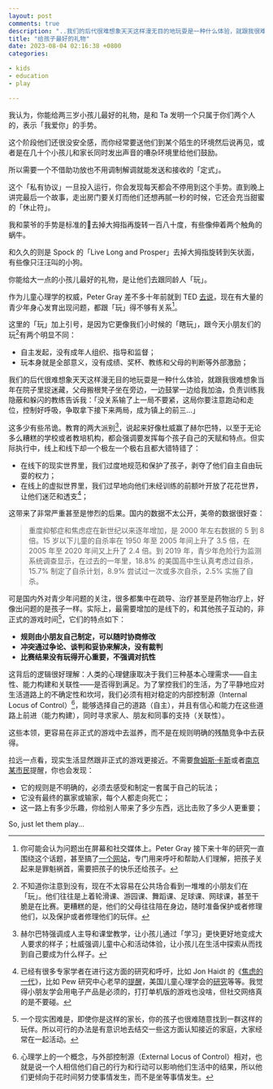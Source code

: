 ```yaml
---
layout: post
comments: true
description: "..我们的后代很难想象天天这样漫无目的地玩耍是一种什么体验，就跟我很难想象当年在院子里捉迷藏，父母搬根凳子坐在旁边，一边鼓掌一边给我加油，负责训练我隐蔽和躲闪的教练告诉我：「没关系输了上一局不要紧，这局你要注意跑动和走位，控制好呼吸，争取拿下接下来两局，成为镇上的前三...」"
title: "给孩子最好的礼物"
date: 2023-08-04 02:16:38 +0800
categories: 

- kids
- education
- play

---
```


我认为，你能给两三岁小孩儿最好的礼物，是和 Ta 发明一个只属于你们两个人的，表示「我爱你」的手势。

这个阶段他们还很没安全感，而你经常要送他们到某个陌生的环境然后说再见，或者是在几十个小孩儿和家长同时发出声音的嘈杂环境里给他们鼓励。

所以需要一个不借助功放也不用调制解调就能发送和接收的「定式」。

这个「私有协议」一旦投入运行，你会发现每天都会不停用到这个手势。直到晚上讲完最后一个故事，走出房门要关灯而他们还想再腻一秒的时候，它还会充当甜蜜的「休止符」。

我和蒙爷的手势是标准的🤟去掉大拇指再旋转一百八十度，有些像伸着两个触角的蜗牛。

和久久的则是 Spock 的「Live Long and Prosper」去掉大拇指旋转到矢状面，有些像只汪汪叫的小狗。

你能给大一点的小孩儿最好的礼物，是让他们去跟同龄人「玩」。

作为儿童心理学的权威，Peter Gray 差不多十年前就到 TED [去说](https://www.youtube.com/watch?v=Bg-GEzM7iTk&t=28s)，现在有大量的青少年身心发育出现问题，都跟「玩」得不够有关系[^0]。

这里的「玩」加上引号，是因为它更像我们小时候的「瞎玩」，跟今天小朋友们的玩[^1]有两个明显不同：

- 自主发起，没有成年人组织、指导和监督；
- 玩本身就是全部意义，没有成绩、奖杯、教练和父母的判断等外部激励；

我们的后代很难想象天天这样漫无目的地玩耍是一种什么体验，就跟我很难想象当年在院子里捉迷藏，父母搬根凳子坐在旁边，一边鼓掌一边给我加油，负责训练我隐蔽和躲闪的教练告诉我：「没关系输了上一局不要紧，这局你要注意跑动和走位，控制好呼吸，争取拿下接下来两局，成为镇上的前三...」

这多少有些吊诡。教育的两大派别[^2]，说起来好像杜威赢了赫尔巴特，以至于无论多么糟糕的学校或者教培机构，都会强调要发挥每个孩子自己的天赋和特点。但实际执行中，线上和线下却一个极左一个极右且都大错特错了：

- 在线下的现实世界里，我们过度地规范和保护了孩子，剥夺了他们自主自由玩耍的权力；
- 在线上的虚拟世界里，我们过早地向他们未经训练的前额叶开放了花花世界，让他们迷茫和透支[^3]；

这带来了非常严重甚至是惨烈的后果。国内的数据不太公开，美帝的数据很好查：

> 重度抑郁症和焦虑症在新世纪以来逐年增加，是 2000 年左右数据的 5 到 8 倍。15 岁以下儿童的自杀率在 1950 年至 2005 年间上升了 3.5 倍，在 2005 年至 2020 年间又上升了 2.4 倍。到 2019 年，青少年危险行为监测系统调查显示，在过去的一年里，18.8% 的美国高中生认真考虑过自杀，15.7% 制定了自杀计划，8.9% 尝试过一次或多次自杀，2.5% 实施了自杀。

可是国内外对青少年问题的关注，很多都集中在疏导、治疗甚至是药物治疗上，好像出问题的是孩子一样。实际上，最需要增加的是线下的，和其他孩子互动的，非正式的游戏时间[^4]，它们的特点如下：

- **规则由小朋友自己制定，可以随时协商修改**
- **冲突通过争论、谈判和妥协来解决，没有裁判**
- **比赛结果没有玩得开心重要，不强调对抗性**

这背后的逻辑很好理解：人类的心理健康取决于我们三种基本心理需求——自主性、能力构建和关联性——是否得到满足。为了掌控我们的生活，为了平静地应对生活道路上的不确定性和坎坷，我们必须有相对稳定的内部控制源（Internal Locus of Control）[^5]，能够选择自己的道路（自主），并且有信心和能力在这些道路上前进（能力构建），同时寻求家人、朋友和同事的支持（关联性）。

这些本领，更容易在非正式的游戏中去滋养，而不是在规则明确的残酷竞争中去获得。

拉远一点看，现实生活显然跟非正式的游戏更接近。不需要[詹姆斯·卡斯](https://book.douban.com/subject/25742296/)或者[南京某市民](https://www.youtube.com/watch?v=Cyq0F0vsZkM)提醒，你也会发现：

- 它的规则是不明确的，必须去感受和制定一套属于自己的玩法；
- 它没有最终的赢家或输家，每个人都走向死亡；
- 这一路上有多少乐趣，你给别人带来了多少东西，远比击败了多少人更重要；

So, just let them play...
  
[^0]: 你可能会认为问题出在屏幕和社交媒体上。Peter Gray 接下来十年的研究一直围绕这个话题，甚至搞了[一个网站](https://letgrow.org/)，专门用来呼吁和帮助人们理解，把孩子关起来是罪魁祸首，需要把孩子的快乐还给孩子。
[^1]: 不知道你注意到没有，现在不太容易在公共场合看到一堆堆的小朋友们在「玩」。他们往往是上着轮滑课、游园课、舞蹈课、足球课、网球课，甚至干脆是在比赛。更糟糕的是，他们的父母往往陪在身边，随时准备保护或者修理他们，以及保护或者修理他们的玩伴。
[^2]: 赫尔巴特强调成人主导和课堂教学，让小孩儿通过「学习」更快更好地变成大人要求的样子；杜威强调儿童中心和活动体验，让小孩儿在生活中探索从而找到自己要成为什么样子。
[^3]: 已经有很多专家学者在进行这方面的研究和呼吁，比如 Jon Haidt 的《[焦虑的一代](https://www.amazon.com/Anxious-Generation-Rewiring-Childhood-Epidemic/dp/0593655036)》，比如 Pew 研究中心老早的[提醒](https://www.pewresearch.org/internet/2018/11/28/teens-and-their-experiences-on-social-media/)，美国儿童心理学会的[研究](https://childmind.org/article/how-using-social-media-affects-teenagers/)等等。我觉得小朋友学会用电子产品是必须的，打打单机版的游戏也没啥，但社交网络真的是不要碰。
[^4]: 一个现实困难是，即使你是这样的家长，你的孩子也很难随意找到一群这样的玩伴。所以可行的办法是有意识地去结交一些这方面认知接近的家庭，大家经常在一起活动。
[^5]: 心理学上的一个概念，与外部控制源（External Locus of Control）相对，也就是说一个人相信他们自己的行为和行动可以影响他们生活中的结果，所以他们更倾向于花时间努力使事情发生，而不是坐等事情发生。
